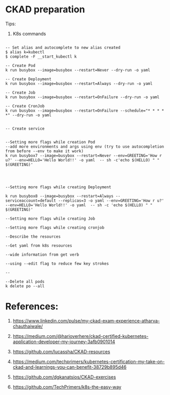 # CKAD preparation


Tips:

1. K8s commands

```

-- Set alias and autocomplete to new alias created
$ alias k=kubectl
$ complete -F __start_kubectl k

-- Create Pod 
k run busybox --image=busybox --restart=Never --dry-run -o yaml

-- Create Deployment
k run busybox --image=busybox --restart=Always --dry-run -o yaml

-- Create Job
k run busybox --image=busybox --restart=OnFailure --dry-run -o yaml

-- Create CronJob
k run busybox --image=busybox --restart=OnFailure --schedule="* * * * *" --dry-run -o yaml


-- Create service


--Setting more flags while creation Pod
--add more environments and args using env (try to use autocompletion from before --env to make it work)
k run busybox7 --image=busybox --restart=Never --env=GREETING='How r u?' --env=HELLO='Hello World!!' -o yaml  -- sh -c'echo $(HELLO) " " $(GREETING)'




--Setting more flags while creating Deployment

k run busybox8 --image=busybox --restart=Always --serviceaccount=default --replicas=3 -o yaml --env=GREETING='How r u?' --env=HELLO='Hello World!!' -o yaml  -- sh -c 'echo $(HELLO) " " $(GREETING)'

--Setting more flags while creating Job

--Setting more flags while creating cronjob

--Describe the resources

--Get yaml from k8s resources

--wide information from get verb

--using --edit flag to reduce few key strokes

--

--Delete all pods
k delete po --all

```

# References:

1.  https://www.linkedin.com/pulse/my-ckad-exam-experience-atharva-chauthaiwale/

2. https://medium.com/@harioverhere/ckad-certified-kubernetes-application-developer-my-journey-3afb0901014

3. https://github.com/lucassha/CKAD-resources

4. https://medium.com/techprimers/kubernetes-certification-my-take-on-ckad-and-learnings-you-can-benefit-38729b895d46

5. https://github.com/dgkanatsios/CKAD-exercises

6. https://github.com/TechPrimers/k8s-the-easy-way

